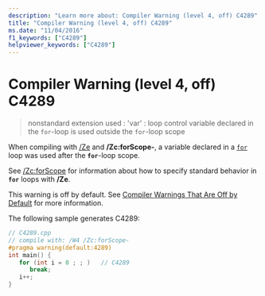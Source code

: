 ```yaml
---
description: "Learn more about: Compiler Warning (level 4, off) C4289"
title: "Compiler Warning (level 4, off) C4289"
ms.date: "11/04/2016"
f1_keywords: ["C4289"]
helpviewer_keywords: ["C4289"]
---
```

# Compiler Warning (level 4, off) C4289

> nonstandard extension used : 'var' : loop control variable declared in the `for`-loop is used outside the `for`-loop scope

When compiling with [/Ze](../../build/reference/za-ze-disable-language-extensions.md) and **/Zc:forScope-**, a variable declared in a [`for`](../../cpp/for-statement-cpp.md) loop was used after the **`for`**-loop scope.

See [/Zc:forScope](../../build/reference/zc-forscope-force-conformance-in-for-loop-scope.md) for information about how to specify standard behavior in **`for`** loops with **/Ze**.

This warning is off by default. See [Compiler Warnings That Are Off by Default](../../preprocessor/compiler-warnings-that-are-off-by-default.md) for more information.

The following sample generates C4289:

```cpp
// C4289.cpp
// compile with: /W4 /Zc:forScope-
#pragma warning(default:4289)
int main() {
   for (int i = 0 ; ; )   // C4289
      break;
   i++;
}
```
